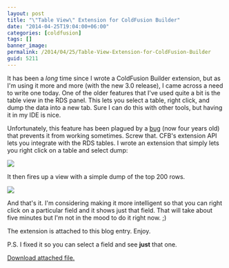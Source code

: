 ```yaml
---
layout: post
title: "\"Table View\" Extension for ColdFusion Builder"
date: "2014-04-25T19:04:00+06:00"
categories: [coldfusion]
tags: []
banner_image: 
permalink: /2014/04/25/Table-View-Extension-for-ColdFusion-Builder
guid: 5211
---
```


<p>
It has been a <i>long</i> time since I wrote a ColdFusion Builder extension, but as I'm using it more and more (with the new 3.0 release), I came across a need to write one today. One of the older features that I've used quite a bit is the table view in the RDS panel. This lets you select a table, right click, and dump the data into a new tab. Sure I can do this with other tools, but having it in my IDE is nice. 
</p>
<!--more-->
<p>
Unfortunately, this feature has been plagued by a <a href="https://bugbase.adobe.com/index.cfm?event=bug&id=2820937">bug</a> (now four years old) that prevents it from working sometimes. Screw that. CFB's extension API lets you integrate with the RDS tables. I wrote an extension that simply lets you right click on a table and select dump:
</p>

<p>
<img src="https://static.raymondcamden.com/images/s110.png" />
</p>

<p>
It then fires up a view with a simple dump of the top 200 rows.
</p>

<p>
<img src="https://static.raymondcamden.com/images/s211.png" />
</p>

<p>
And that's it. I'm considering making it more intelligent so that you can right click on a particular field and it shows just that field. That will take about five minutes but I'm not in the mood to do it right now. ;)
</p>

<p>
The extension is attached to this blog entry. Enjoy.
</p>

<p>
P.S. I fixed it so you can select a field and see <strong>just</strong> that one.
</p><p><a href='enclosures/C{% raw %}%3A%{% endraw %}5Chosts{% raw %}%5C2013%{% endraw %}2Eraymondcamden{% raw %}%2Ecom%{% endraw %}5Cenclosures{% raw %}%2FArchive38%{% endraw %}2Ezip'>Download attached file.</a></p>